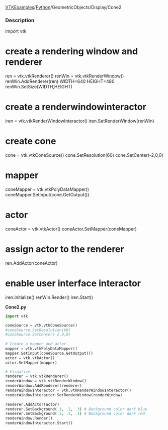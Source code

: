 [VTKExamples](/index/)/[Python](/Python)/GeometricObjects/Display/Cone2

### Description
<source lang="python">
import vtk

# create a rendering window and renderer
ren = vtk.vtkRenderer()
renWin = vtk.vtkRenderWindow()
renWin.AddRenderer(ren)
WIDTH=640
HEIGHT=480
renWin.SetSize(WIDTH,HEIGHT)

# create a renderwindowinteractor
iren = vtk.vtkRenderWindowInteractor()
iren.SetRenderWindow(renWin)

# create cone
cone = vtk.vtkConeSource()
cone.SetResolution(60)
cone.SetCenter(-2,0,0)

# mapper
coneMapper = vtk.vtkPolyDataMapper()
coneMapper.SetInput(cone.GetOutput())

# actor
coneActor = vtk.vtkActor()
coneActor.SetMapper(coneMapper)

# assign actor to the renderer
ren.AddActor(coneActor)

# enable user interface interactor
iren.Initialize()
renWin.Render()
iren.Start()
</source>

**Cone2.py**
```python
import vtk

coneSource = vtk.vtkConeSource()
#coneSource.SetResolution(60)
#coneSource.SetCenter(-2,0,0)
 
# Create a mapper and actor
mapper = vtk.vtkPolyDataMapper()
mapper.SetInput(coneSource.GetOutput())
actor = vtk.vtkActor()
actor.SetMapper(mapper)

# Visualize
renderer = vtk.vtkRenderer()
renderWindow = vtk.vtkRenderWindow()
renderWindow.AddRenderer(renderer)
renderWindowInteractor = vtk.vtkRenderWindowInteractor()
renderWindowInteractor.SetRenderWindow(renderWindow)
 
renderer.AddActor(actor)
renderer.SetBackground(.1, .2, .3) # Background color dark blue
renderer.SetBackground(.3, .2, .1) # Background color dark red
renderWindow.Render()
renderWindowInteractor.Start()
```
